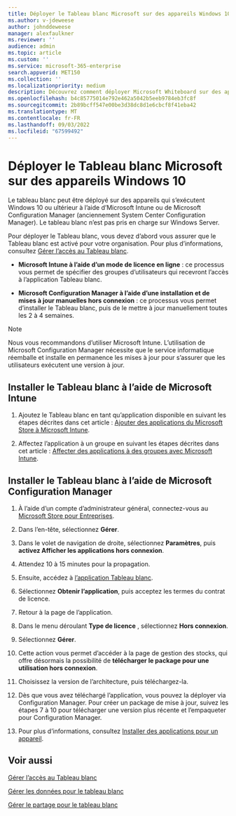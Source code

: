 ```yaml
---
title: Déployer le Tableau blanc Microsoft sur des appareils Windows 10
ms.author: v-jdeweese
author: johnddeweese
manager: alexfaulkner
ms.reviewer: ''
audience: admin
ms.topic: article
ms.custom: ''
ms.service: microsoft-365-enterprise
search.appverid: MET150
ms.collection: ''
ms.localizationpriority: medium
description: Découvrez comment déployer Microsoft Whiteboard sur des appareils exécutant Windows 10 ou versions ultérieures.
ms.openlocfilehash: b4c85775014e792e462a5042b5eeb9784eb3fc8f
ms.sourcegitcommit: 2b89bcff547e00be3d38dc8d1e6cbcf8f41eba42
ms.translationtype: MT
ms.contentlocale: fr-FR
ms.lasthandoff: 09/03/2022
ms.locfileid: "67599492"
---
```

# <a name="deploy-microsoft-whiteboard-on-windows-10-devices"></a>Déployer le Tableau blanc Microsoft sur des appareils Windows 10

Le tableau blanc peut être déployé sur des appareils qui s’exécutent Windows 10 ou ultérieur à l’aide d’Microsoft Intune ou de Microsoft Configuration Manager (anciennement System Center Configuration Manager). Le tableau blanc n’est pas pris en charge sur Windows Server.

Pour déployer le Tableau blanc, vous devez d’abord vous assurer que le Tableau blanc est activé pour votre organisation. Pour plus d’informations, consultez [Gérer l’accès au Tableau blanc](manage-whiteboard-access-organizations.md).

- **Microsoft Intune à l’aide d’un mode de licence en ligne** : ce processus vous permet de spécifier des groupes d’utilisateurs qui recevront l’accès à l’application Tableau blanc.

- **Microsoft Configuration Manager à l’aide d’une installation et de mises à jour manuelles hors connexion** : ce processus vous permet d’installer le Tableau blanc, puis de le mettre à jour manuellement toutes les 2 à 4 semaines.

>[!NOTE]
> Nous vous recommandons d’utiliser Microsoft Intune. L’utilisation de Microsoft Configuration Manager nécessite que le service informatique réemballe et installe en permanence les mises à jour pour s’assurer que les utilisateurs exécutent une version à jour.

## <a name="install-whiteboard-using-microsoft-intune"></a>Installer le Tableau blanc à l’aide de Microsoft Intune

1. Ajoutez le Tableau blanc en tant qu’application disponible en suivant les étapes décrites dans cet article : [Ajouter des applications du Microsoft Store à Microsoft Intune](/mem/intune/apps/store-apps-windows).

2. Affectez l’application à un groupe en suivant les étapes décrites dans cet article : [Affecter des applications à des groupes avec Microsoft Intune](/mem/intune/apps/apps-deploy).

## <a name="install-whiteboard-using-microsoft-configuration-manager"></a>Installer le Tableau blanc à l’aide de Microsoft Configuration Manager

1. À l’aide d’un compte d’administrateur général, connectez-vous au [Microsoft Store pour Entreprises](https://businessstore.microsoft.com).

2. Dans l’en-tête, sélectionnez **Gérer**.

3. Dans le volet de navigation de droite, sélectionnez **Paramètres**, puis **activez Afficher les applications hors connexion**.

4. Attendez 10 à 15 minutes pour la propagation.

5. Ensuite, accédez à [l’application Tableau blanc](https://businessstore.microsoft.com/store/details/microsoft-whiteboard/9mspc6mp8fm4).

6. Sélectionnez **Obtenir l’application**, puis acceptez les termes du contrat de licence.

7. Retour à la page de l’application.

8. Dans le menu déroulant **Type de licence** , sélectionnez **Hors connexion**.

9. Sélectionnez **Gérer**.

10. Cette action vous permet d’accéder à la page de gestion des stocks, qui offre désormais la possibilité de **télécharger le package pour une utilisation hors connexion**.

11. Choisissez la version de l’architecture, puis téléchargez-la.

12. Dès que vous avez téléchargé l’application, vous pouvez la déployer via Configuration Manager. Pour créer un package de mise à jour, suivez les étapes 7 à 10 pour télécharger une version plus récente et l’empaqueter pour Configuration Manager.

13. Pour plus d’informations, consultez [Installer des applications pour un appareil](/mem/configmgr/apps/deploy-use/install-app-for-device).

## <a name="see-also"></a>Voir aussi

[Gérer l’accès au Tableau blanc](manage-whiteboard-access-organizations.md)

[Gérer les données pour le tableau blanc](manage-data-organizations.md)

[Gérer le partage pour le tableau blanc](manage-sharing-organizations.md)

